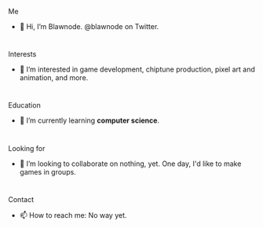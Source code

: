 Me
- 👋 Hi, I’m Blawnode. @blawnode on Twitter.

#
Interests
- 👀 I’m interested in game development, chiptune production, pixel art and animation, and more.

#
Education
- 🌱 I’m currently learning **computer science**.

#
Looking for
- 💞️ I’m looking to collaborate on nothing, yet. One day, I'd like to make games in groups.

#
Contact
- 📫 How to reach me: No way yet.

<!---
blawnode/blawnode is a ✨ special ✨ repository because its `README.md` (this file) appears on your GitHub profile.
You can click the Preview link to take a look at your changes.
--->
